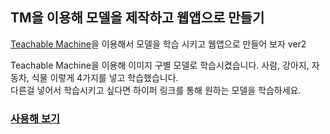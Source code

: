 ## TM을 이용해 모델을 제작하고 웹앱으로 만들기
[Teachable Machine](https://r.search.yahoo.com/_ylt=AwrOrv07CyZmMJgCA4FXNyoA;_ylu=Y29sbwNncTEEcG9zAzEEdnRpZAMEc2VjA3Ny/RV=2/RE=1714978876/RO=10/RU=https%3a%2f%2fteachablemachine.withgoogle.com%2f/RK=2/RS=BQIuEM20L6tC0A7A2OkdoZ7FKbc-)을 이용해서 모델을 학습 시키고 웹앱으로 만들어 보자 ver2<br>


Teachable Machine을 이용해 이미지 구별 모델로 학습시켰습니다. 사람, 강아지, 자동차, 식물 이렇게 4가지를 넣고 학습했습니다.<br>
다른걸 넣어서 학습시키고 싶다면 하이퍼 링크를 통해 원하는 모델을 학습하세요.<br>


### [사용해 보기](https://sugarycok.github.io/)
